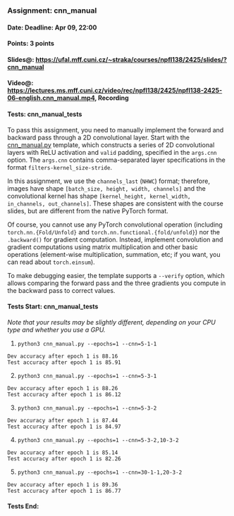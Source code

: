 ### Assignment: cnn_manual
#### Date: Deadline: Apr 09, 22:00
#### Points: 3 points
#### Slides@: https://ufal.mff.cuni.cz/~straka/courses/npfl138/2425/slides/?cnn_manual
#### Video@: https://lectures.ms.mff.cuni.cz/video/rec/npfl138/2425/npfl138-2425-06-english.cnn_manual.mp4, Recording
#### Tests: cnn_manual_tests

To pass this assignment, you need to manually implement the forward and backward
pass through a 2D convolutional layer. Start with the
[cnn_manual.py](https://github.com/ufal/npfl138/tree/master/labs/05/cnn_manual.py)
template, which constructs a series of 2D convolutional layers with ReLU
activation and `valid` padding, specified in the `args.cnn` option.
The `args.cnn` contains comma-separated layer specifications in the format
`filters-kernel_size-stride`.

In this assignment, we use the `channels_last` (`NHWC`) format; therefore,
images have shape `[batch_size, height, width, channels]` and the convolutional
kernel has shape `[kernel_height, kernel_width, in_channels, out_channels]`.
These shapes are consistent with the course slides, but are different from the
native PyTorch format.

Of course, you cannot use any PyTorch convolutional operation (including
`torch.nn.{Fold/Unfold}` and `torch.nn.functional.{fold/unfold}`) nor
the `.backward()` for gradient computation. Instead, implement convolution
and gradient computations using matrix multiplication and other basic
operations (element-wise multiplication, summation, etc; if you want, you can
read about `torch.einsum`).

To make debugging easier, the template supports a `--verify` option, which
allows comparing the forward pass and the three gradients you compute in the
backward pass to correct values.

#### Tests Start: cnn_manual_tests
_Note that your results may be slightly different, depending on your CPU type and whether you use a GPU._

1. `python3 cnn_manual.py --epochs=1 --cnn=5-1-1`
```
Dev accuracy after epoch 1 is 88.16
Test accuracy after epoch 1 is 85.91
```

2. `python3 cnn_manual.py --epochs=1 --cnn=5-3-1`
```
Dev accuracy after epoch 1 is 88.26
Test accuracy after epoch 1 is 86.12
```

3. `python3 cnn_manual.py --epochs=1 --cnn=5-3-2`
```
Dev accuracy after epoch 1 is 87.44
Test accuracy after epoch 1 is 84.97
```

4. `python3 cnn_manual.py --epochs=1 --cnn=5-3-2,10-3-2`
```
Dev accuracy after epoch 1 is 85.14
Test accuracy after epoch 1 is 82.26
```

5. `python3 cnn_manual.py --epochs=1 --cnn=30-1-1,20-3-2`
```
Dev accuracy after epoch 1 is 89.36
Test accuracy after epoch 1 is 86.77
```
#### Tests End:

